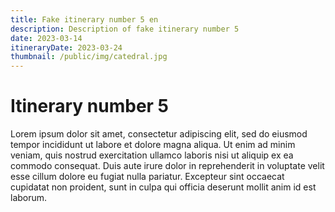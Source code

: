 ```yaml
---
title: Fake itinerary number 5 en 
description: Description of fake itinerary number 5
date: 2023-03-14
itineraryDate: 2023-03-24
thumbnail: /public/img/catedral.jpg
---
```


# Itinerary number 5

Lorem ipsum dolor sit amet, consectetur adipiscing elit, sed do eiusmod tempor incididunt ut labore et dolore magna aliqua. Ut enim ad minim veniam, quis nostrud exercitation ullamco laboris nisi ut aliquip ex ea commodo consequat. Duis aute irure dolor in reprehenderit in voluptate velit esse cillum dolore eu fugiat nulla pariatur. Excepteur sint occaecat cupidatat non proident, sunt in culpa qui officia deserunt mollit anim id est laborum.
